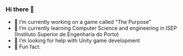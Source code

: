 ### Hi there 👋

- 🔵 I’m currently working on a game called "The Purpose"
- 🔴 I’m currently learning Computer Science and engineering in ISEP (Instituto Superior de Engenharia do Porto)
- 🔵 I’m looking for help with Unity game development
- 🔴 Fun fact: 
